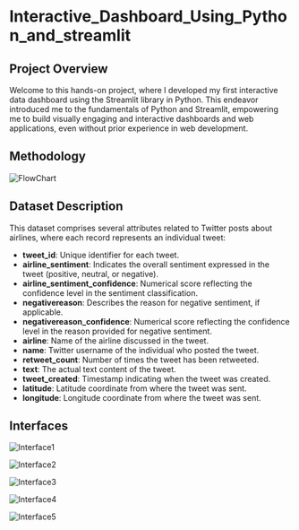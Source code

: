 # Interactive_Dashboard_Using_Python_and_streamlit

## Project Overview
Welcome to this hands-on project, where I developed my first interactive data dashboard using the Streamlit library in Python. This endeavor introduced me to the fundamentals of Python and Streamlit, empowering me to build visually engaging and interactive dashboards and web applications, even without prior experience in web development.



## Methodology
![FlowChart](https://github.com/manikjain105/Interactive_Dashboard_Using_Python_and_streamlit/blob/main/FlowChart.jpg?raw=true)

## Dataset Description

This dataset comprises several attributes related to Twitter posts about airlines, where each record represents an individual tweet:

- **tweet_id**: Unique identifier for each tweet.
- **airline_sentiment**: Indicates the overall sentiment expressed in the tweet (positive, neutral, or negative).
- **airline_sentiment_confidence**: Numerical score reflecting the confidence level in the sentiment classification.
- **negativereason**: Describes the reason for negative sentiment, if applicable.
- **negativereason_confidence**: Numerical score reflecting the confidence level in the reason provided for negative sentiment.
- **airline**: Name of the airline discussed in the tweet.
- **name**: Twitter username of the individual who posted the tweet.
- **retweet_count**: Number of times the tweet has been retweeted.
- **text**: The actual text content of the tweet.
- **tweet_created**: Timestamp indicating when the tweet was created.
- **latitude**: Latitude coordinate from where the tweet was sent.
- **longitude**: Longitude coordinate from where the tweet was sent.

## Interfaces

![Interface1](https://github.com/manikjain105/Interactive_Dashboard_Using_Python_and_streamlit/blob/main/Interface1.jpg?raw=true)



![Interface2](https://github.com/manikjain105/Interactive_Dashboard_Using_Python_and_streamlit/blob/main/Interface2.jpg?raw=true)



![Interface3](https://github.com/manikjain105/Interactive_Dashboard_Using_Python_and_streamlit/blob/main/Interface3.jpg?raw=true)



![Interface4](https://github.com/manikjain105/Interactive_Dashboard_Using_Python_and_streamlit/blob/main/Interface4.jpg?raw=true)



![Interface5](https://github.com/manikjain105/Interactive_Dashboard_Using_Python_and_streamlit/blob/main/Interface5.jpg?raw=true)

